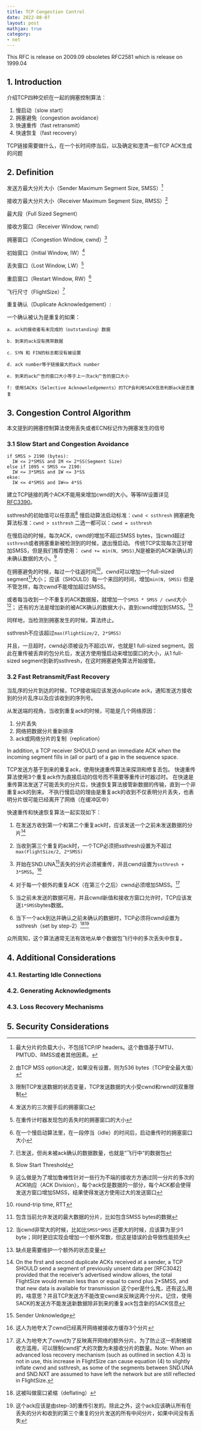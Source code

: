 ```yaml
---
title: TCP Congestion Control
date: 2022-08-07
layout: post
mathjax: true
category:
- net
---
```

This RFC is release on 2009.09 obsoletes RFC2581 which is release on 1999.04

## 1. Introduction

介绍TCP四种交织在一起的拥塞控制算法：

1. 慢启动（slow start）
1. 拥塞避免（congestion avoidance）
1. 快速重传（fast retransmit）
1. 快速恢复（fast recovery）

TCP链接需要做什么，在一个长时间停当后，以及确定和澄清一些TCP ACK生成的问题

## 2. Definition

发送方最大分片大小（Sender Maximum Segment Size, SMSS）[^1]

接收方最大分片大小（Receiver Maximum Segment Size, RMSS）[^2]

最大段（Full Sized Segment）

接收方窗口（Receiver Window, rwnd）

拥塞窗口（Congestion Window, cwnd）[^3]

初始窗口（Initial Window, IW）[^4]

丢失窗口（Lost Window, LW）[^5]

重启窗口（Restart Window, RW）[^6]

飞行尺寸（FlightSize）[^7]

重复确认（Duplicate Acknowledgement）:

一个确认被认为是重复的如果：

````
a. ack的接收者有未完成的（outstanding）数据

b. 到来的ack没有携带数据

c. SYN 和 FIN的标志都没有被设置

d. ack number等于链接最大的ack number

e. 到来的ack广告的窗口大小等于上一次ack广告的窗口大小

f: 使用SACKs（Selective Acknownledgements）的TCP会利用SACK信息判断ack是否重复
````

## 3. Congestion Control Algorithm

本文提到的拥塞控制算法使用丢失或者ECN标记作为拥塞发生的信号

### 3.1 Slow Start and Congestion Avoidance

````
if SMSS > 2190 (bytes):
  IW <= 2*SMSS and IM <= 2*SS(Segment Size)
else if 1095 < SMSS <= 2190:
  IW <= 3*SMSS and IW <= 3*SS
ekse:
  IW <= 4*SMSS and IW<= 4*SS
````

建立TCP链接的两个ACK不能用来增加cwnd的大小。等等IW设置详见[RFC3390](https://datatracker.ietf.org/doc/html/rfc3390)。

ssthresh的初始值可以任意高[^8]
慢启动算法启动标准：`cwnd < ssthresh`
拥塞避免算法标准：`cwnd > ssthresh`
二选一都可以：`cwnd = ssthresh`

在慢启动的时候，每次ACK，cwnd的增加不超过SMSS bytes，当cwnd超过`ssthresh`或者拥塞重新被检测到的时候，退出慢启动。
传统TCP实现每次正好增加SMSS，但是我们推荐使用： `cwnd += min(N, SMSS)`,N是被新的ACK新确认的未确认数据的大小。[^13]

在拥塞避免的时候，每过一个往返时间[^12]，cwnd可以增加一个full-sized segment[^9]大小；
应该（SHOULD）每一个来回的时间，增加`min(N, SMSS)`
但是不管怎样，每次cwnd不能增加超过SMSS。

或者每当收到一个不重复的ACK数据报，就增加一个`SMSS * SMSS / cwnd`大小[^10]；
还有的方法是增加新的被ACK确认的数据大小，直到cwnd增加到SMSS。[^11]

同样地，当检测到拥塞发生的时候，算法终止。

ssthresh不应该超过`max(FlightSize/2, 2*SMSS)`

并且，一旦超时，cwnd必须被设为不超过LW，也就是1 full-sized segment。因此在重传被丢弃的包分片后，发送方使用慢启动来增加窗口的大小，从1 full-sized segment到新的ssthresh，在这时拥塞避免算法开始接管。

### 3.2 Fast Retransmit/Fast Recovery

当乱序的分片到达的时候，TCP接收端应该发送duplicate ack，通知发送方接收到的分片乱序以及应该收到的序列号。

从发送端的视角，当收到重复ack的时候，可能是几个网络原因：

1. 分片丢失
1. 网络把数据分片重新排序
1. ack或网络分片的复制（replication）

In addition, a TCP receiver SHOULD send an immediate ACK when the incoming segment fills in (all or part) of a gap in the sequence space.

TCP发送方基于到来的重复ack，使用快速重传算法来探测和修复丢包。
快速重传算法使用3个重复ack作为直接启动的信号而不需要等重传计时器过时。
在快速是重传算法发送了可能丢失的分片后，快速恢复算法接管新数据的传输，直到一个非重复ack的到来。
不执行慢启动的理由是重复ack的收到不仅表明分片丢失，也表明分片很可能已经离开了网络（在缓冲区中）

快速重传和快速恢复算法一起实现如下：

1. 在发送方收到第一个和第二个重复ack时，应该发送一个之前未发送数据的分片[^14]

1. 当收到第三个重复的ack时，一个TCP必须把ssthresh设置为不超过`max(FlightSize/2, 2*SMSS)`

1. 开始在SND.UNA[^15]丢失的分片必须被重传，并且cwnd设置为`ssthresh + 3*SMSS`。[^16]

1. 对于每一个额外的重复ACK（在第三个之后）cwnd必须增加SMSS。[^17]

1. 当之前未发送的数据可用，并且cwnd新值和接收方窗口允许时，TCP应该发送`1*SMSS`bytes数据。

1. 当下一个ack到达并确认之前未确认的数据时，TCP必须将cwnd设置为ssthresh（set by step-2）[^18][^19]

众所周知，这个算法通常无法有效地从单个数据包飞行中的多次丢失中恢复。

## 4. Additional Considerations

### 4.1. Restarting Idle Connections

### 4.2. Generating Acknowledgments

### 4.3. Loss Recovery Mechanisms

## 5.  Security Considerations

[^1]: 最大分片的负载大小，不包括TCP/IP headers。这个数值基于MTU、PMTUD、RMSS或者其他因素。

[^2]: 由TCP MSS option决定，如果没有设置，则为536 bytes（TCP安全最大值）

[^3]: 限制TCP发送数据的状态变量，TCP发送数据的大小受cwnd和rwnd的双重限制

[^4]: 发送方的三次握手后的拥塞窗口

[^5]: 在重传计时器发现包的丢失时的拥塞窗口的大小

[^6]: 在一个慢启动算法里，在一段停当（idle）的时间后，启动重传时的拥塞窗口大小

[^7]: 已发送，但尚未被ack确认的数据数量，也就是“飞行中“的数据包

[^8]: Slow Start Threshold

[^9]: 包含当前允许发送的最大数据的分片，比如包含SMSS bytes的数据

[^10]: 当cwnd非常大的时候，比如比`SMSS*SMSS` 还要大的时候，应该算为至少1 byte；同时更旧实现会增加一个额外常数，但这是错误的会导致性能损失

[^11]: 缺点是需要维护一个额外的状态变量

[^12]: round-trip time, RTT

[^13]: 这么做是为了增加鲁棒性针对一些行为不端的接收方方通过同一分片的多次的ACK响应（ACK Division），每个ack仅是数据的一部分，每个ACK都会使得发送方窗口增加SMSS，结果使得发送方使用过大的发送窗口

[^14]: On the first and second duplicate ACKs received at a sender, a TCP SHOULD send a segment of previously unsent data per \[RFC3042\] provided that the receiver’s advertised window allows, the total FlightSize would remain less than or equal to cwnd plus 2\*SMSS, and that new data is available for transmission
这个per是什么鬼，还有这么用的，啥意思？并且TCP发送方不能改变cwnd来反映这两个分片。记住，使用SACK的发送方不能发送新数据除非到来的重复ack包含新的SACK信息

[^15]: Sender Unknowledge

[^16]: 这人为地夸大了cwnd已经离开网络被接收方缓存3个分片

[^17]: 这人为地夸大了cwnd为了反映离开网络的额外分片。为了防止这一机制被接收方滥用，可以限制cwnd扩大的次数为未接收分片的数量。Note: When an advanced loss recovery mechanism (such as outlined in section 4.3) is not in use, this increase in FlightSize can cause equation (4) to slightly inflate cwnd and ssthresh, as some of the segments between SND.UNA and SND.NXT are assumed to have left the network but are still reflected in FlightSize.

[^18]: 这被叫做窗口紧缩（deflating）

[^19]: 这个ack应该是由step-3的重传引发的。除此之外，这个ack应该确认所有在丢失的分片和收到的第三个重复的分片发送的所有中间分片，如果中间没有丢失

[^20]: [^21]: [^22]: [^23]: [^24]: [^25]: [^26]: [^27]: [^28]: [^29]: [^30]: 